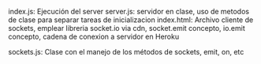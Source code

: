 index.js:  Ejecución del server
server.js: servidor en clase, uso de metodos de clase para separar tareas de inicializacion
index.html: Archivo cliente de sockets, emplear libreria socket.io via cdn, socket.emit concepto, io.emit concepto, cadena de conexion a servidor en Heroku

sockets.js: Clase con el manejo de los métodos de sockets, emit, on, etc